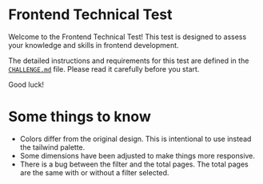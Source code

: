 # Frontend Technical Test

Welcome to the Frontend Technical Test! This test is designed to assess your knowledge and skills in frontend development.

The detailed instructions and requirements for this test are defined in the [`CHALLENGE.md`](/CHALLENGE.md) file. Please read it carefully before you start.

Good luck!

# Some things to know

- Colors differ from the original design. This is intentional to use instead the tailwind palette.
- Some dimensions have been adjusted to make things more responsive.
- There is a bug between the filter and the total pages. The total pages are the same with or without a filter selected.
